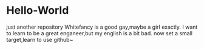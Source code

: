 # Hello-World
just another repository
Whitefancy is a good gay,maybe a girl exactly.
I want to learn to be a great enganeer,but my english is a bit bad.
now set a small target,learn to use github~
